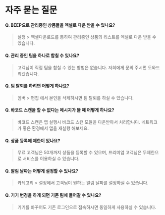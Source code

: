 # 자주 묻는 질문

#### Q. BEEP으로 관리중인 상품들을 엑셀로 다운 받을 수 있나요?
> 설정 > 엑셀다운로드를 통하여 관리중인 상품의 리스트를 엑셀로 다운 받을 수 있습니다.

#### Q. 관리 중인 팀을 하나로 합칠 수 있나요?
> 고객님이 직접 팀을 합칠 수 있는 방법은 없습니다. 저희에게 문의 주시면 도와드리겠습니다.

#### Q. 팀 탈퇴를 하려면 어떻게 하나요?
> 멤버 > 편집 에서 본인을 삭제하시면 팀 탈퇴를 하실 수 있습니다.

#### Q. 바코드 스캔을 할 수 없다는 메시지가 뜰 때 어떻게 하나요?
> 바코드 스캔은 앱 실행시 바코드 스캔 모듈을 다운받아서 처리합니다. 네트워크가 좋은 환경에서 앱을 재실행 해보세요.

#### Q. 상품 등록에 제한이 있나요?
> 무료 고객님은 50개까지 상품을 등록할 수 있으며, 프리미엄 고객님은 무제한으로 서비스를 이용하실 수 있습니다.

#### Q. 알림 날짜는 어떻게 설정할 수 있나요?
> 카테고리 > 설정에서 고객님이 원하는 알림 날짜를 설정하실 수 있습니다.

#### Q. 기기 변경을 하게 되면 기존 팀에 들어갈 수 있나요?
> 기기를 바꾸어도 기존 로그인으로 접속하시면 동일하게 사용하실 수 있습니다.

